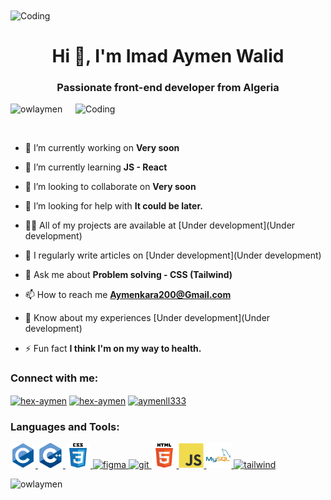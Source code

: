 <img align="center" alt="Coding" width="100%" height="280" src="https://cdn.dribbble.com/users/1040798/screenshots/15685874/media/aa9588469e19517c2b94b1addd15d11d.gif">
<h1 align="center">Hi 👋, I'm Imad Aymen Walid</h1>
<h3 align="center">Passionate front-end developer from Algeria</h3>
<img align="right" alt="Coding" width="400" src="https://analyticsindiamag.com/wp-content/uploads/2018/12/developer-dribbble.gif">
<p align="left"> <img src="https://komarev.com/ghpvc/?username=owlaymen&label=Profile%20views&color=0e75b6&style=flat" alt="owlaymen" /> </p>

<p align="left"> <a href="https://twitter.com/" target="blank"><img src="https://img.shields.io/twitter/follow/?logo=twitter&style=for-the-badge" alt="" /></a> </p>

- 🔭 I’m currently working on **Very soon**

- 🌱 I’m currently learning **JS - React**

- 👯 I’m looking to collaborate on **Very soon**

- 🤝 I’m looking for help with **It could be later.**

- 👨‍💻 All of my projects are available at [Under development](Under development)

- 📝 I regularly write articles on [Under development](Under development)

- 💬 Ask me about **Problem solving - CSS (Tailwind)**

- 📫 How to reach me **Aymenkara200@Gmail.com**

- 📄 Know about my experiences [Under development](Under development)

- ⚡ Fun fact **I think I'm on my way to health.**

<h3 align="left">Connect with me:</h3>
<p align="left">

<a href="https://mail.google.com/mail/u/0/#hex-aymen" target="blank"><img align="center" src="https://img.icons8.com/?size=100&id=Cjuj2uISMdQ1&format=png&color=000000" alt="hex-aymen" height="50" width="50" /></a>
<a href="https://linkedin.com/in/hex-aymen" target="blank"><img align="center" src="https://raw.githubusercontent.com/rahuldkjain/github-profile-readme-generator/master/src/images/icons/Social/linked-in-alt.svg" alt="hex-aymen" height="30" width="40" /></a>
<a href="https://instagram.com/aymenll333" target="blank"><img align="center" src="https://raw.githubusercontent.com/rahuldkjain/github-profile-readme-generator/master/src/images/icons/Social/instagram.svg" alt="aymenll333" height="30" width="40" /></a>
</p>

<h3 align="left">Languages and Tools:</h3>
<p align="left"> <a href="https://www.cprogramming.com/" target="_blank" rel="noreferrer"> <img src="https://raw.githubusercontent.com/devicons/devicon/master/icons/c/c-original.svg" alt="c" width="40" height="40"/> </a> <a href="https://www.w3schools.com/cpp/" target="_blank" rel="noreferrer"> <img src="https://raw.githubusercontent.com/devicons/devicon/master/icons/cplusplus/cplusplus-original.svg" alt="cplusplus" width="40" height="40"/> </a> <a href="https://www.w3schools.com/css/" target="_blank" rel="noreferrer"> <img src="https://raw.githubusercontent.com/devicons/devicon/master/icons/css3/css3-original-wordmark.svg" alt="css3" width="40" height="40"/> </a> <a href="https://www.figma.com/" target="_blank" rel="noreferrer"> <img src="https://www.vectorlogo.zone/logos/figma/figma-icon.svg" alt="figma" width="40" height="40"/> </a> <a href="https://git-scm.com/" target="_blank" rel="noreferrer"> <img src="https://www.vectorlogo.zone/logos/git-scm/git-scm-icon.svg" alt="git" width="40" height="40"/> </a> <a href="https://www.w3.org/html/" target="_blank" rel="noreferrer"> <img src="https://raw.githubusercontent.com/devicons/devicon/master/icons/html5/html5-original-wordmark.svg" alt="html5" width="40" height="40"/> </a> <a href="https://developer.mozilla.org/en-US/docs/Web/JavaScript" target="_blank" rel="noreferrer"> <img src="https://raw.githubusercontent.com/devicons/devicon/master/icons/javascript/javascript-original.svg" alt="javascript" width="40" height="40"/> </a> <a href="https://www.mysql.com/" target="_blank" rel="noreferrer"> <img src="https://raw.githubusercontent.com/devicons/devicon/master/icons/mysql/mysql-original-wordmark.svg" alt="mysql" width="40" height="40"/> </a> <a href="https://tailwindcss.com/" target="_blank" rel="noreferrer"> <img src="https://www.vectorlogo.zone/logos/tailwindcss/tailwindcss-icon.svg" alt="tailwind" width="40" height="40"/> </a> </p>

<p><img align="left" src="https://github-readme-stats.vercel.app/api/top-langs?username=owlaymen&show_icons=true&locale=en&layout=compact" alt="owlaymen" /></p>




